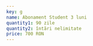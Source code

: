 ```yaml
---
key: g
name: Abonament Student 3 luni
quantity1: 90 zile
quantity2: întări nelimitate
price: 700 RON
---
```

